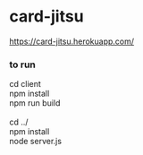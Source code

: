 # card-jitsu

https://card-jitsu.herokuapp.com/

### to run

cd client <br>
npm install <br>
npm run build <br>
<br>
cd ../ <br>
npm install <br>
node server.js <br>
